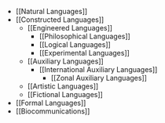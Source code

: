 - [[Natural Languages]]
- [[Constructed Languages]]
	- [[Engineered Languages]]
		- [[Philosophical Languages]]
		- [[Logical Languages]]
		- [[Experimental Languages]]
	- [[Auxiliary Languages]]
		- [[International Auxiliary Languages]]
			- [[Zonal Auxiliary Languages]]
	- [[Artistic Languages]]
	- [[Fictional Languages]]
- [[Formal Languages]]
- [[Biocommunications]]
